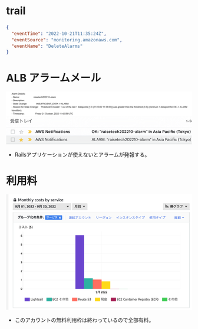 # trail

```json
{
  "eventTime": "2022-10-21T11:35:24Z",
  "eventSource": "monitoring.amazonaws.com",
  "eventName": "DeleteAlarms"
}
```

# ALB アラームメール

![image](./img/スクリーンショット%202022-10-21%2021.12.40.png)
![image](./img/スクリーンショット%202022-10-21%2021.07.35.png)

- Railsアプリケーションが使えないとアラームが発報する。

# 利用料

![image](./img/スクリーンショット%202022-10-21%2021.09.26.png)

- このアカウントの無料利用枠は終わっているので全部有料。
